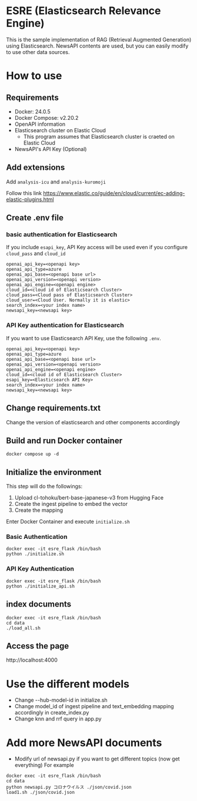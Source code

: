 # ESRE (Elasticsearch Relevance Engine)
This is the sample implementation of RAG (Retrieval Augmented Generation) using Elasticsearch.
NewsAPI contents are used, but you can easily modify to use other data sources.

# How to use
## Requirements
- Docker: 24.0.5
- Docker Compose: v2.20.2
- OpenAPI information
- Elasticsearch cluster on Elastic Cloud
  - This program assumes that Elasticsearch cluster is craeted on Elastic Cloud
- NewsAPI's API Key (Optional)

## Add extensions
Add `analysis-icu` and `analysis-kuromoji`

Follow this link
https://www.elastic.co/guide/en/cloud/current/ec-adding-elastic-plugins.html

## Create .env file
### basic authentication for Elasticsearch
If you include `esapi_key`, API Key access will be used even if you configure `cloud_pass` and `cloud_id`
```
openai_api_key=<openapi key>
openai_api_type=azure
openai_api_base=<openapi base url>
openai_api_version=<openapi version>
openai_api_engine=<openapi engine>
cloud_id=<cloud id of Elasticsearch Cluster>
cloud_pass=<Cloud pass of Elasticsearch Cluster>
cloud_user=<Cloud User. Normally it is elastic>
search_index=<your index name>
newsapi_key=<newsapi key>
```
### API Key authentication for Elasticsearch
If you want to use Elasticsearch API Key, use the following `.env`.
```
openai_api_key=<openapi key>
openai_api_type=azure
openai_api_base=<openapi base url>
openai_api_version=<openapi version>
openai_api_engine=<openapi engine>
cloud_id=<cloud id of Elasticsearch Cluster>
esapi_key=<Elasticsearch API Key>
search_index=<your index name>
newsapi_key=<newsapi key>
```
## Change requirements.txt
Change the version of elasticsearch and other components accordingly

## Build and run Docker container
`docker compose up -d`
## Initialize the environment
This step will do the followings:
1. Upload cl-tohoku/bert-base-japanese-v3 from Hugging Face
2. Create the ingest pipeline to embed the vector
3. Create the mapping

Enter Docker Container and execute `initialize.sh`
### Basic Authentication
```
docker exec -it esre_flask /bin/bash
python ./initialize.sh
```
### API Key Authentication
```
docker exec -it esre_flask /bin/bash
python ./initialize_api.sh
```
## index documents
```
docker exec -it esre_flask /bin/bash
cd data
./load_all.sh
```

## Access the page
http://localhost:4000

# Use the different models
- Change --hub-model-id in initialize.sh
- Change model_id of ingest pipeline and text_embedding mapping accordingly in create_index.py
- Change knn and rrf query in app.py

# Add more NewsAPI documents
- Modify url of newsapi.py if you want to get different topics (now get everything)
For example
```
docker exec -it esre_flask /bin/bash
cd data
python newsapi.py コロナウイルス ./json/covid.json
load1.sh ./json/covid.json
```
